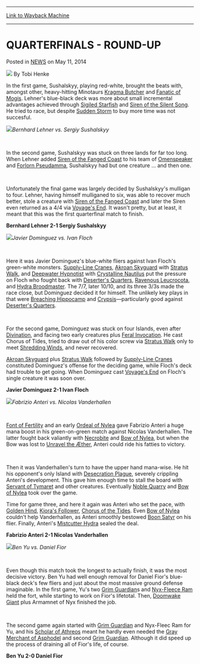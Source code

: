 
---
[Link to Wayback Machine](https://web.archive.org/web/20220124114634/https://magic.wizards.com/en/articles/archive/quarterfinals-round-2014-05-11)

[_metadata_:author]:- "Tobi Henke"
[_metadata_:description]:- "In the first game, Sushalskyy, playing red-white, brought the beats with, amongst other, heavy-hitting Minotaurs Kragma Butcher and Fanatic of Mogis. Lehner's blue-black deck was more about small incremental advantages achieved through Sigiled Starfish and Siren of the Silent Song. He tried to race, but despite Sudden Storm to buy more time was not succesful. Bernhard Lehner"
[_metadata_:generator]:- "Drupal 7 (http://drupal.org)"
[_metadata_:node]:- "164661"
[_metadata_:publish_date]:- "2014-05-11"
[_metadata_:source]:- "div-main-content"
[_metadata_:title]:- "QUARTERFINALS - ROUND-UP"
[_metadata_:wayback_capture_timestamp]:- "2022-01-24 11:46:34"
[_metadata_:wayback_raw_url]:- "https://web.archive.org/web/20220124114634id_/https://magic.wizards.com/en/articles/archive/quarterfinals-round-2014-05-11"
[_metadata_:wayback_url]:- "https://magic.wizards.com/en/articles/archive/quarterfinals-round-2014-05-11"
---


QUARTERFINALS - ROUND-UP
========================



 Posted in [NEWS](/en/articles)
 on May 11, 2014 






![](https://media.magic.wizards.com/styles/auth_small/public/images/person/henke_author.jpg)
By Tobi Henke











In the first game, Sushalskyy, playing red-white, brought the beats with, amongst other, heavy-hitting Minotaurs [Kragma Butcher](https://gatherer.wizards.com/Pages/Card/Details.aspx?name=Kragma+Butcher) and [Fanatic of Mogis](https://gatherer.wizards.com/Pages/Card/Details.aspx?name=Fanatic+of+Mogis). Lehner's blue-black deck was more about small incremental advantages achieved through [Sigiled Starfish](https://gatherer.wizards.com/Pages/Card/Details.aspx?name=Sigiled+Starfish) and [Siren of the Silent Song](https://gatherer.wizards.com/Pages/Card/Details.aspx?name=Siren+of+the+Silent+Song). He tried to race, but despite [Sudden Storm](https://gatherer.wizards.com/Pages/Card/Details.aspx?name=Sudden+Storm) to buy more time was not succesful.


![](https://media.wizards.com/images/magic/daily/events/2014/gpwar14/qf_lehner_v_sushalskyy.jpg)*Bernhard Lehner vs. Sergiy Sushalskyy*



 


In the second game, Sushalskyy was stuck on three lands for far too long. When Lehner added [Siren of the Fanged Coast](https://gatherer.wizards.com/Pages/Card/Details.aspx?name=Siren+of+the+Fanged+Coast) to his team of [Omenspeaker](https://gatherer.wizards.com/Pages/Card/Details.aspx?name=Omenspeaker) and [Forlorn Pseudamma](https://gatherer.wizards.com/Pages/Card/Details.aspx?name=Forlorn+Pseudamma), Sushalskyy had but one creature ... and then one.


 


Unfortunately the final game was largely decided by Sushalskyy's mulligan to four. Lehner, having himself mulliganed to six, was able to recover much better, stole a creature with [Siren of the Fanged Coast](https://gatherer.wizards.com/Pages/Card/Details.aspx?name=Siren+of+the+Fanged+Coast) and later the Siren even returned as a 4/4 via [Voyage's End](https://gatherer.wizards.com/Pages/Card/Details.aspx?name=Voyage%27s+End). It wasn't pretty, but at least, it meant that this was the first quarterfinal match to finish.


**Bernhard Lehner 2-1 Sergiy Sushalskyy**


![](https://media.wizards.com/images/magic/daily/events/2014/gpwar14/qf_dominguez_v_floch.jpg)*Javier Dominguez vs. Ivan Floch* 



 


Here it was Javier Dominguez's blue-white fliers against Ivan Floch's green-white monsters. [Supply-Line Cranes](https://gatherer.wizards.com/Pages/Card/Details.aspx?name=Supply-Line+Cranes), [Akroan Skyguard](https://gatherer.wizards.com/Pages/Card/Details.aspx?name=Akroan+Skyguard) with [Stratus Walk](https://gatherer.wizards.com/Pages/Card/Details.aspx?name=Stratus+Walk), and [Deepwater Hypnotist](https://gatherer.wizards.com/Pages/Card/Details.aspx?name=Deepwater+Hypnotist) with [Crystalline Nautilus](https://gatherer.wizards.com/Pages/Card/Details.aspx?name=Crystalline+Nautilus) put the pressure on Floch who fought back with [Deserter's Quarters](https://gatherer.wizards.com/Pages/Card/Details.aspx?name=Deserter%27s+Quarters), [Ravenous Leucrocota](https://gatherer.wizards.com/Pages/Card/Details.aspx?name=Ravenous+Leucrocota), and [Hydra Broodmaster](https://gatherer.wizards.com/Pages/Card/Details.aspx?name=Hydra+Broodmaster). The 7/7, later 10/10, and its three 3/3s made the race close, but Dominguez decided it for himself. The unlikely key plays in that were [Breaching Hippocamp](https://gatherer.wizards.com/Pages/Card/Details.aspx?name=Breaching+Hippocamp) and [Crypsis](https://gatherer.wizards.com/Pages/Card/Details.aspx?name=Crypsis)—particularly good against [Deserter's Quarters](https://gatherer.wizards.com/Pages/Card/Details.aspx?name=Deserter%27s+Quarters).


 


For the second game, Dominguez was stuck on four Islands, even after [Divination](https://gatherer.wizards.com/Pages/Card/Details.aspx?name=Divination), and facing two early creatures plus [Feral Invocation](https://gatherer.wizards.com/Pages/Card/Details.aspx?name=Feral+Invocation). He cast Chorus of Tides, tried to draw out of his color screw via [Stratus Walk](https://gatherer.wizards.com/Pages/Card/Details.aspx?name=Stratus+Walk) only to meet [Shredding Winds](https://gatherer.wizards.com/Pages/Card/Details.aspx?name=Shredding+Winds), and never recovered.


[Akroan Skyguard](https://gatherer.wizards.com/Pages/Card/Details.aspx?name=Akroan+Skyguard) plus [Stratus Walk](https://gatherer.wizards.com/Pages/Card/Details.aspx?name=Stratus+Walk) followed by [Supply-Line Cranes](https://gatherer.wizards.com/Pages/Card/Details.aspx?name=Supply-Line+Cranes) constituted Dominguez's offense for the deciding game, while Floch's deck had trouble to get going. When Dominguez cast [Voyage's End](https://gatherer.wizards.com/Pages/Card/Details.aspx?name=Voyage%27s+End) on Floch's single creature it was soon over.


**Javier Dominguez 2-1 Ivan Floch**


![](https://media.wizards.com/images/magic/daily/events/2014/gpwar14/qf_anteri_v_vanderhallen.jpg)*Fabrizio Anteri vs. Nicolas Vanderhallen*



 


[Font of Fertility](https://gatherer.wizards.com/Pages/Card/Details.aspx?name=Font+of+Fertility) and an early [Ordeal of Nylea](https://gatherer.wizards.com/Pages/Card/Details.aspx?name=Ordeal+of+Nylea) gave Fabrizio Anteri a huge mana boost in his green-on-green match against Nicolas Vanderhallen. The latter fought back valiantly with [Necrobite](https://gatherer.wizards.com/Pages/Card/Details.aspx?name=Necrobite) and [Bow of Nylea](https://gatherer.wizards.com/Pages/Card/Details.aspx?name=Bow+of+Nylea), but when the Bow was lost to [Unravel the Æther](https://gatherer.wizards.com/Pages/Card/Details.aspx?name=Unravel+the+%C3%86ther), Anteri could ride his fatties to victory.


 


Then it was Vanderhallen's turn to have the upper hand mana-wise. He hit his opponent's only Island with [Desecration Plague](https://gatherer.wizards.com/Pages/Card/Details.aspx?name=Desecration+Plague), severely crippling Anteri's development. This gave him enough time to stall the board with [Servant of Tymaret](https://gatherer.wizards.com/Pages/Card/Details.aspx?name=Servant+of+Tymaret) and other creatures. Eventually [Noble Quarry](https://gatherer.wizards.com/Pages/Card/Details.aspx?name=Noble+Quarry) and [Bow of Nylea](https://gatherer.wizards.com/Pages/Card/Details.aspx?name=Bow+of+Nylea) took over the game.


Time for game three, and here it again was Anteri who set the pace, with [Golden Hind](https://gatherer.wizards.com/Pages/Card/Details.aspx?name=Golden+Hind), [Kiora's Follower](https://gatherer.wizards.com/Pages/Card/Details.aspx?name=Kiora%27s+Follower), [Chorus of the Tides](https://gatherer.wizards.com/Pages/Card/Details.aspx?name=Chorus+of+the+Tides). Even [Bow of Nylea](https://gatherer.wizards.com/Pages/Card/Details.aspx?name=Bow+of+Nylea) couldn't help Vanderhallen, as Anteri smoothly bestowed [Boon Satyr](https://gatherer.wizards.com/Pages/Card/Details.aspx?name=Boon+Satyr) on his flier. Finally, Anteri's [Mistcutter Hydra](https://gatherer.wizards.com/Pages/Card/Details.aspx?name=Mistcutter+Hydra) sealed the deal.


**Fabrizio Anteri 2-1 Nicolas Vanderhallen**


![](https://media.wizards.com/images/magic/daily/events/2014/gpwar14/qf_yu_v_fior.jpg)*Ben Yu vs. Daniel Fior* 



 


Even though this match took the longest to actually finish, it was the most decisive victory. Ben Yu had well enough removal for Daniel Fior's blue-black deck's few fliers and just about the most massive ground defense imaginable. In the first game, Yu's two [Grim Guardian](https://gatherer.wizards.com/Pages/Card/Details.aspx?name=Grim+Guardian)s and [Nyx-Fleece Ram](https://gatherer.wizards.com/Pages/Card/Details.aspx?name=Nyx-Fleece+Ram) held the fort, while starting to work on Fior's lifetotal. Then, [Doomwake Giant](https://gatherer.wizards.com/Pages/Card/Details.aspx?name=Doomwake+Giant) plus Armamnet of Nyx finished the job.


 


The second game again started with [Grim Guardian](https://gatherer.wizards.com/Pages/Card/Details.aspx?name=Grim+Guardian) and Nyx-Fleec Ram for Yu, and his [Scholar of Athreos](https://gatherer.wizards.com/Pages/Card/Details.aspx?name=Scholar+of+Athreos) meant he hardly even needed the [Gray Merchant of Asphodel](https://gatherer.wizards.com/Pages/Card/Details.aspx?name=Gray+Merchant+of+Asphodel) and second [Grim Guardian](https://gatherer.wizards.com/Pages/Card/Details.aspx?name=Grim+Guardian). Although it did speed up the process of draining all of Fior's life, of course.


**Ben Yu 2-0 Daniel Fior**







